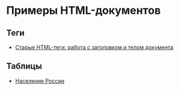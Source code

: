 # Примеры HTML-документов

## Теги

- [Старые HTML-теги: работа с заголовком и телом документа](old-html-tags/)

## Таблицы

- [Население России](%D0%A2%D0%B0%D0%B1%D0%BB%D0%B8%D1%86%D1%8B%2F%D0%9D%D0%B0%D1%81%D0%B5%D0%BB%D0%B5%D0%BD%D0%B8%D0%B5%20%D0%A0%D0%BE%D1%81%D1%81%D0%B8%D0%B8%2F)

